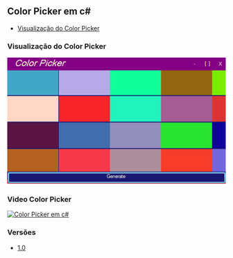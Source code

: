 ## Color Picker em c#
- [Visualização do Color Picker](https://github.com/HasheDev/simple-color-picker-c-/#visualiza%C3%A7%C3%A3o-do-color-picker)
### Visualização do Color Picker
 ![ColorPicker Logo](/ColorPicker.png)
### Video Color Picker
[![Color Picker em c#](http://img.youtube.com/vi/Q3vSyIBjSfs/0.jpg)](http://www.youtube.com/watch?v=Q3vSyIBjSfs "Video Color Picker")
### Versões
- [1.0](/versions/VERSION.md#informações-da-versão-10)